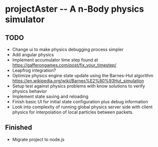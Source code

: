 # projectAster -- A n-Body physics simulator

## TODO

- Change ui to make physics debugging process simpler
- Add angular physics
- Implement accumulator time step found at <https://gafferongames.com/post/fix_your_timestep/>
- Leapfrog integration?
- Optimize physics engine state update using the Barnes-Hut algorithm <https://en.wikipedia.org/wiki/Barnes%E2%80%93Hut_simulation>
- Setup test against physics problems with know solutions to verify physics behavior
- Implement state saving and reloading
- Finish basic UI for initial state configuration plus debug information
- Look into complexity of running global physics server side with client physics for interpolation of local particles between packets.

## Finished

- Migrate project to node.js